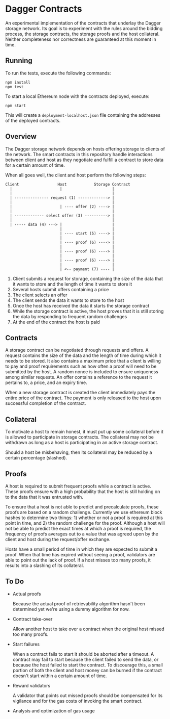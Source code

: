 Dagger Contracts
================

An experimental implementation of the contracts that underlay the Dagger storage
network. Its goal is to experiment with the rules around the bidding process,
the storage contracts, the storage proofs and the host collateral. Neither
completeness nor correctness are guaranteed at this moment in time.

Running
-------

To run the tests, execute the following commands:

    npm install
    npm test

To start a local Ethereum node with the contracts deployed, execute:

    npm start

This will create a `deployment-localhost.json` file containing the addresses of
the deployed contracts.

Overview
--------

The Dagger storage network depends on hosts offering storage to clients of the
network. The smart contracts in this repository handle interactions between
client and host as they negotiate and fulfill a contract to store data for a
certain amount of time.

When all goes well, the client and host perform the following steps:

    Client                 Host            Storage Contract
      |                     |                      |
      |                                            |
      | --------------- request (1) -------------> |
      |                                            |
      |                     | ---- offer (2) ----> |
      |                                            |
      | ------------- select offer (3) ----------> |
      |                                            |
      | ----- data (4) ---> |                      |
                            |                      |
                            | ---- start (5) ----> |
                            |                      |
                            | ---- proof (6) ----> |
                            |                      |
                            | ---- proof (6) ----> |
                            |                      |
                            | ---- proof (6) ----> |
                            |                      |
                            | <-- payment (7) ---- |

  1. Client submits a request for storage, containing the size of the data that
     it wants to store and the length of time it wants to store it
  2. Several hosts submit offers containing a price
  3. The client selects an offer
  4. The client sends the data it wants to store to the host
  5. Once the host has received the data it starts the storage contract
  6. While the storage contract is active, the host proves that it is still
     storing the data by responding to frequent random challenges
  7. At the end of the contract the host is paid

Contracts
---------

A storage contract can be negotiated through requests and offers. A request
contains the size of the data and the length of time during which it needs to be
stored. It also contains a maximum price that a client is willing to pay and
proof requirements such as how often a proof will need to be submitted by the
host. A random nonce is included to ensure uniqueness among similar requests. An
offer contains a reference to the request it pertains to, a price, and an expiry
time.

When a new storage contract is created the client immediately pays the entire
price of the contract. The payment is only released to the host upon successful
completion of the contract.

Collateral
------

To motivate a host to remain honest, it must put up some collateral before it is
allowed to participate in storage contracts. The collateral may not be withdrawn
as long as a host is participating in an active storage contract.

Should a host be misbehaving, then its collateral may be reduced by a certain
percentage (slashed).

Proofs
------

A host is required to submit frequent proofs while a contract is active. These
proofs ensure with a high probability that the host is still holding on to the
data that it was entrusted with.

To ensure that a host is not able to predict and precalculate proofs, these
proofs are based on a random challenge. Currently we use ethereum block hashes
to determine two things: 1) whether or not a proof is required at this point in
time, and 2) the random challenge for the proof. Although a host will not be
able to predict the exact times at which a proof is required, the frequency of
proofs averages out to a value that was agreed upon by the client and host
during the request/offer exchange.

Hosts have a small period of time in which they are expected to submit a proof.
When that time has expired without seeing a proof, validators are able to point
out the lack of proof. If a host misses too many proofs, it results into a
slashing of its collateral.

To Do
-----

  * Actual proofs

    Because the actual proof of retrievability algorithm hasn't been determined yet
    we're using a dummy algorithm for now.

  * Contract take-over

    Allow another host to take over a contract when the original host missed too
    many proofs.

  * Start failures

    When a contract fails to start it should be aborted after a timeout. A
    contract may fail to start because the client failed to send the data, or
    because the host failed to start the contract. To discourage this, a small
    portion of both the client and host money can be burned if the contract
    doesn't start within a certain amount of time.

  * Reward validators

    A validator that points out missed proofs should be compensated for its
    vigilance and for the gas costs of invoking the smart contract.

  * Analysis and optimization of gas usage


